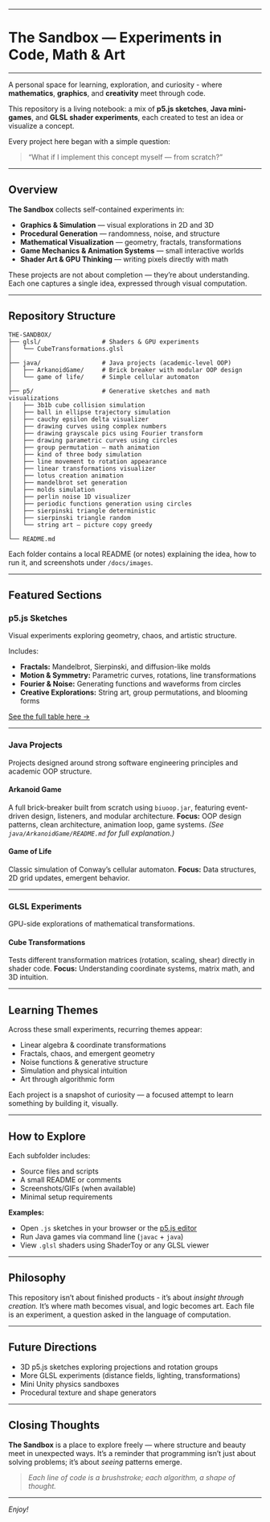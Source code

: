
---

# The Sandbox — Experiments in Code, Math & Art

---

A personal space for learning, exploration, and curiosity - where **mathematics**, **graphics**, and **creativity** meet through code.

This repository is a living notebook: a mix of **p5.js sketches**, **Java mini-games**, and **GLSL shader experiments**, each created to test an idea or visualize a concept.

Every project here began with a simple question:

> “What if I implement this concept myself — from scratch?”

---

## Overview

**The Sandbox** collects self-contained experiments in:

* **Graphics & Simulation** — visual explorations in 2D and 3D
* **Procedural Generation** — randomness, noise, and structure
* **Mathematical Visualization** — geometry, fractals, transformations
* **Game Mechanics & Animation Systems** — small interactive worlds
* **Shader Art & GPU Thinking** — writing pixels directly with math

These projects are not about completion — they’re about understanding.
Each one captures a single idea, expressed through visual computation.

---

## Repository Structure

```
THE-SANDBOX/
├── glsl/                 # Shaders & GPU experiments
│   └── CubeTransformations.glsl
│
├── java/                 # Java projects (academic-level OOP)
│   ├── ArkanoidGame/     # Brick breaker with modular OOP design
│   └── game of life/     # Simple cellular automaton
│
├── p5/                   # Generative sketches and math visualizations
│   ├── 3b1b cube collision simulation
│   ├── ball in ellipse trajectory simulation
│   ├── cauchy epsilon delta visualizer
│   ├── drawing curves using complex numbers
│   ├── drawing grayscale pics using Fourier transform
│   ├── drawing parametric curves using circles
│   ├── group permutation – math animation
│   ├── kind of three body simulation
│   ├── line movement to rotation appearance
│   ├── linear transformations visualizer
│   ├── lotus creation animation
│   ├── mandelbrot set generation
│   ├── molds simulation
│   ├── perlin noise 1D visualizer
│   ├── periodic functions generation using circles
│   ├── sierpinski triangle deterministic
│   ├── sierpinski triangle random
│   └── string art – picture copy greedy
│
└── README.md
```

Each folder contains a local README (or notes) explaining the idea, how to run it, and screenshots under `/docs/images`.

---

##  Featured Sections

###  p5.js Sketches

Visual experiments exploring geometry, chaos, and artistic structure.

Includes:

* **Fractals:** Mandelbrot, Sierpinski, and diffusion-like molds
* **Motion & Symmetry:** Parametric curves, rotations, line transformations
* **Fourier & Noise:** Generating functions and waveforms from circles
* **Creative Explorations:** String art, group permutations, and blooming forms

[See the full table here →](./p5/README.md)

---

### Java Projects

Projects designed around strong software engineering principles and academic OOP structure.

#### Arkanoid Game

A full brick-breaker built from scratch using `biuoop.jar`, featuring event-driven design, listeners, and modular architecture.
**Focus:** OOP design patterns, clean architecture, animation loop, game systems.
*(See `java/ArkanoidGame/README.md` for full explanation.)*

#### Game of Life

Classic simulation of Conway’s cellular automaton.
**Focus:** Data structures, 2D grid updates, emergent behavior.

---

### GLSL Experiments

GPU-side explorations of mathematical transformations.

#### Cube Transformations

Tests different transformation matrices (rotation, scaling, shear) directly in shader code.
**Focus:** Understanding coordinate systems, matrix math, and 3D intuition.

---

##  Learning Themes

Across these small experiments, recurring themes appear:

* Linear algebra & coordinate transformations
* Fractals, chaos, and emergent geometry
* Noise functions & generative structure
* Simulation and physical intuition
* Art through algorithmic form

Each project is a snapshot of curiosity — a focused attempt to learn something by building it, visually.

---

##  How to Explore

Each subfolder includes:

* Source files and scripts
* A small README or comments
* Screenshots/GIFs (when available)
* Minimal setup requirements

**Examples:**

* Open `.js` sketches in your browser or the [p5.js editor](https://editor.p5js.org/)
* Run Java games via command line (`javac` + `java`)
* View `.glsl` shaders using ShaderToy or any GLSL viewer

---

## Philosophy


This repository isn’t about finished products - it’s about *insight through creation.*
It’s where math becomes visual, and logic becomes art.
Each file is an experiment, a question asked in the language of computation.

---

## Future Directions

* 3D p5.js sketches exploring projections and rotation groups
* More GLSL experiments (distance fields, lighting, transformations)
* Mini Unity physics sandboxes
* Procedural texture and shape generators

---

##  Closing Thoughts

**The Sandbox** is a place to explore freely — where structure and beauty meet in unexpected ways.
It’s a reminder that programming isn’t just about solving problems; it’s about *seeing* patterns emerge.

> *Each line of code is a brushstroke; each algorithm, a shape of thought.*

---
*Enjoy!*
